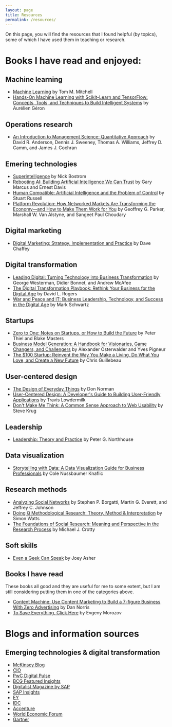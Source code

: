 ```yaml
---
layout: page
title: Resources
permalink: /resources/
---
```


On this page, you will find the resources that I found helpful (by topics), some of which I have used them in teaching or research.

# Books I have read and enjoyed:

## Machine learning
- <a href="https://www.amazon.com/Machine-Learning-Tom-M-Mitchell/dp/0070428077" target="\_blank">Machine Learning</a> by Tom M. Mitchell
- <a href="https://www.amazon.com/Hands-Machine-Learning-Scikit-Learn-TensorFlow/dp/1491962291" target="\_blank">Hands-On Machine Learning with Scikit-Learn and TensorFlow: Concepts, Tools, and Techniques to Build Intelligent Systems</a> by Aurélien Géron

## Operations research
- <a href="https://www.amazon.com/Introduction-Management-Science-Quantitative-Approach/dp/133740652X" target="\_blank">An Introduction to Management Science: Quantitative Approach</a> by David R. Anderson, Dennis J. Sweeney, Thomas A. Williams, Jeffrey D. Camm, and James J. Cochran

## Emering technologies
- <a href="https://www.amazon.com/Superintelligence-Dangers-Strategies-Nick-Bostrom/dp/1501227742" target="\_blank">Superintelligence</a> by Nick Bostrom
- <a href="https://www.amazon.com/Rebooting-AI-Building-Artificial-Intelligence-ebook/dp/B07MYLGQLB" target="\_blank">Rebooting AI: Building Artificial Intelligence We Can Trust</a> by Gary Marcus and Ernest Davis
- <a href="https://www.amazon.com/Human-Compatible-Artificial-Intelligence-Problem-ebook/dp/B07N5J5FTS" target="\_blank">Human Compatible: Artificial Intelligence and the Problem of Control</a> by Stuart Russell
- <a href="https://www.amazon.com/Platform-Revolution-Networked-Markets-Transforming/dp/0393249131" target="\_blank">Platform Revolution: How Networked Markets Are Transforming the Economy―and How to Make Them Work for You</a> by Geoffrey G. Parker, Marshall W. Van Alstyne, and Sangeet Paul Choudary

## Digital marketing
- <a href="https://www.amazon.com/Digital-Marketing-Strategy-Implementation-Practice/dp/0273746103" target="\_blank">Digital Marketing: Strategy, Implementation and Practice</a> by Dave Chaffey

## Digital transformation
- <a href="https://www.amazon.com/Leading-Digital-Technology-Business-Transformation/dp/1625272472" target="\_blank">Leading Digital: Turning Technology into Business Transformation</a> by George Westerman, Didier Bonnet, and Andrew McAfee
- <a href="https://www.amazon.com/Digital-Transformation-Playbook-Business-Publishing/dp/0231175442" target="\_blank">The Digital Transformation Playbook: Rethink Your Business for the Digital Age</a> by David L. Rogers
- <a href="https://www.amazon.com/Platform-Revolution-Networked-Markets-Transforming/dp/0393249131" target="\_blank">War and Peace and IT: Business Leadership, Technology, and Success in the Digital Age</a> by Mark Schwartz 

## Startups
- <a href="https://www.amazon.com/Zero-One-Notes-Startups-Future/dp/0804139296" target="\_blank">Zero to One: Notes on Startups, or How to Build the Future</a> by Peter Thiel and Blake Masters
- <a href="https://www.amazon.com/Business-Model-Generation-Visionaries-Challengers/dp/0470876417" target="\_blank">Business Model Generation: A Handbook for Visionaries, Game Changers, and Challengers</a> by Alexander Osterwalder and Yves Pigneur
- <a href="https://www.amazon.com/100-Startup-Reinvent-Living-Create/dp/0307951529" target="\_blank">The $100 Startup: Reinvent the Way You Make a Living, Do What You Love, and Create a New Future</a> by Chris Guillebeau

## User-centered design
- <a href="https://www.amazon.com/Design-Everyday-Things-Revised-Expanded/dp/0465050654" target="\_blank">The Design of Everyday Things</a> by Don Norman
- <a href="https://www.amazon.com/User-Centered-Design-Developers-User-Friendly-Applications/dp/1449359809" target="\_blank">User-Centered Design: A Developer's Guide to Building User-Friendly Applications</a> by Travis Lowdermilk
- <a href="https://www.amazon.com/Dont-Make-Me-Think-Usability/dp/0321344758" target="\_blank">Don't Make Me Think: A Common Sense Approach to Web Usability</a> by Steve Krug

## Leadership
- <a href="https://www.amazon.com/Leadership-Practice-Peter-G-Northouse/dp/1483317536" target="\_blank">Leadership: Theory and Practice</a> by Peter G. Northhouse 

## Data visualization
- <a href="https://www.amazon.com/Storytelling-Data-Visualization-Business-Professionals/dp/1119002257" target="\_blank">Storytelling with Data: A Data Visualization Guide for Business Professionals</a> by Cole Nussbaumer Knaflic

## Research methods
- <a href="https://www.amazon.com/Analyzing-Social-Networks-Stephen-Borgatti/dp/1446247414" target="\_blank">Analyzing Social Networks</a> by Stephen P. Borgatti, Martin G. Everett, and Jeffrey C. Johnson
- <a href="https://www.amazon.com/Doing-Methodological-Research-Theory-Interpretation/dp/1849204152" target="\_blank">Doing Q Methodological Research: Theory, Method & Interpretation</a> by Simon Watts
- <a href="https://www.amazon.com/Foundations-Social-Research-Michael-Crotty/dp/0761961062" target="\_blank">The Foundations of Social Research: Meaning and Perspective in the Research Process</a> by Michael J. Crotty

## Soft skills
- <a href="https://www.amazon.com/Even-Geek-Speak-Joey-Asher/dp/0978577604" target="\_blank">Even a Geek Can Speak</a> by Joey Asher

## Books I have read
These books all good and they are useful for me to some extent, but I am still considering putting them in one of the categories above.
- <a href="https://www.amazon.com/Content-Machine-Marketing-7-figure-Advertising-ebook/dp/B013M5FWX4" target="\_blank">Content Machine: Use Content Marketing to Build a 7-figure Business With Zero Advertising</a> by Dan Norris
- <a href="https://www.amazon.com/Save-Everything-Click-Here-Solutionism-ebook/dp/B00ADNP310" target="\_blank">To Save Everything, Click Here</a> by Evgeny Morozov

# Blogs and information sources

## Emerging technologies & digital transformation
- <a href="https://www.mckinsey.com/about-us/new-at-mckinsey-blog" target="\_blank">McKinsey Blog</a>
- <a href="https://www.cio.com/" target="\_blank">CIO</a>
- <a href="https://www.pwc.com.au/digitalpulse/" target="\_blank">PwC Digital Pulse</a>
- <a href="https://www.bcg.com/en-sea/featured-insights/thought-leadership-ideas" target="\_blank">BCG Featured Insights</a>
- <a href="https://www.digitalistmag.com/" target="\_blank">Digitalist Magazine by SAP</a>
- <a href="https://insights.sap.com/" target="\_blank">SAP Insights</a>
- <a href="https://www.ey.com/en_gl/what-we-think" target="\_blank">EY</a>
- <a href="https://blogs.idc.com/" target="\_blank">IDC</a>
- <a href="https://www.accenture.com/us-en/search/results" target="\_blank">Accenture</a>
- <a href="https://www.weforum.org/" target="\_blank">World Economic Forum</a>
- <a href="https://www.gartner.com/smarterwithgartner" target="\_blank">Gartner</a>